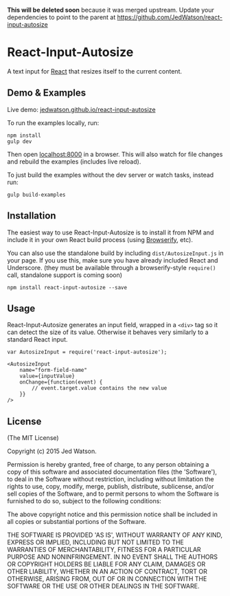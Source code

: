 **This will be deleted soon** because it was merged upstream. Update your dependencies to point to the parent at https://github.com/JedWatson/react-input-autosize

React-Input-Autosize
====================

A text input for [React](http://facebook.github.io/react/index.html) that resizes itself to the current content.


## Demo & Examples

Live demo: [jedwatson.github.io/react-input-autosize](http://jedwatson.github.io/react-input-autosize/)

To run the examples locally, run:

```
npm install
gulp dev
```

Then open [localhost:8000](http://localhost:8000) in a browser. This will also watch for file changes and rebuild the examples (includes live reload).

To just build the examples without the dev server or watch tasks, instead run:

```
gulp build-examples
```


## Installation

The easiest way to use React-Input-Autosize is to install it from NPM and include it in your own React build process (using [Browserify](http://browserify.org), etc).

You can also use the standalone build by including `dist/AutosizeInput.js` in your page. If you use this, make sure you have already included React and Underscore. (they must be available through a browserify-style `require()` call, standalone support is coming soon)

```
npm install react-input-autosize --save
```


## Usage

React-Input-Autosize generates an input field, wrapped in a `<div>` tag so it can detect the size of its value. Otherwise it behaves very similarly to a standard React input.


```
var AutosizeInput = require('react-input-autosize');

<AutosizeInput
	name="form-field-name"
	value={inputValue}
	onChange={function(event) {
		// event.target.value contains the new value
	}}
/>
```

## License

(The MIT License)

Copyright (c) 2015 Jed Watson.

Permission is hereby granted, free of charge, to any person obtaining a copy of this software and associated documentation files (the 'Software'), to deal in the Software without restriction, including without limitation the rights to use, copy, modify, merge, publish, distribute, sublicense, and/or sell copies of the Software, and to permit persons to whom the Software is furnished to do so, subject to the following conditions:

The above copyright notice and this permission notice shall be included in all copies or substantial portions of the Software.

THE SOFTWARE IS PROVIDED 'AS IS', WITHOUT WARRANTY OF ANY KIND, EXPRESS OR IMPLIED, INCLUDING BUT NOT LIMITED TO THE WARRANTIES OF MERCHANTABILITY, FITNESS FOR A PARTICULAR PURPOSE AND NONINFRINGEMENT. IN NO EVENT SHALL THE AUTHORS OR COPYRIGHT HOLDERS BE LIABLE FOR ANY CLAIM, DAMAGES OR OTHER LIABILITY, WHETHER IN AN ACTION OF CONTRACT, TORT OR OTHERWISE, ARISING FROM, OUT OF OR IN CONNECTION WITH THE SOFTWARE OR THE USE OR OTHER DEALINGS IN THE SOFTWARE.
